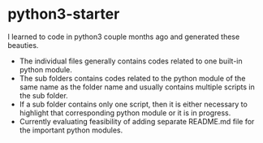 # python3-starter
I learned to code in python3 couple months ago and generated these beauties.
 - The individual files generally contains codes related to one built-in python module.
 - The sub folders contains codes related to the python module of the same name as the folder name and usually contains multiple scripts in the sub folder.
 - If a sub folder contains only one script, then it is either necessary to highlight that corresponding python module or it is in progress.
 - Currently evaluating feasibility of adding separate README.md file for the important python modules.
